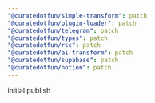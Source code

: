 ```yaml
---
"@curatedotfun/simple-transform": patch
"@curatedotfun/plugin-loader": patch
"@curatedotfun/telegram": patch
"@curatedotfun/types": patch
"@curatedotfun/rss": patch
"@curatedotfun/ai-transform": patch
"@curatedotfun/supabase": patch
"@curatedotfun/notion": patch
---
```


initial publish
